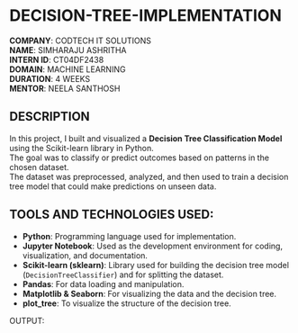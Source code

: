# DECISION-TREE-IMPLEMENTATION

**COMPANY**: CODTECH IT SOLUTIONS  
**NAME**: SIMHARAJU ASHRITHA  
**INTERN ID**: CT04DF2438  
**DOMAIN**: MACHINE LEARNING  
**DURATION**: 4 WEEKS  
**MENTOR**: NEELA SANTHOSH  

## DESCRIPTION  
In this project, I built and visualized a **Decision Tree Classification Model** using the Scikit-learn library in Python.  
The goal was to classify or predict outcomes based on patterns in the chosen dataset.  
The dataset was preprocessed, analyzed, and then used to train a decision tree model that could make predictions on unseen data.

## TOOLS AND TECHNOLOGIES USED:
- **Python**: Programming language used for implementation.  
- **Jupyter Notebook**: Used as the development environment for coding, visualization, and documentation.  
- **Scikit-learn (sklearn)**: Library used for building the decision tree model (`DecisionTreeClassifier`) and for splitting the dataset.  
- **Pandas**: For data loading and manipulation.  
- **Matplotlib & Seaborn**: For visualizing the data and the decision tree.  
- **plot_tree**: To visualize the structure of the decision tree.


OUTPUT:

